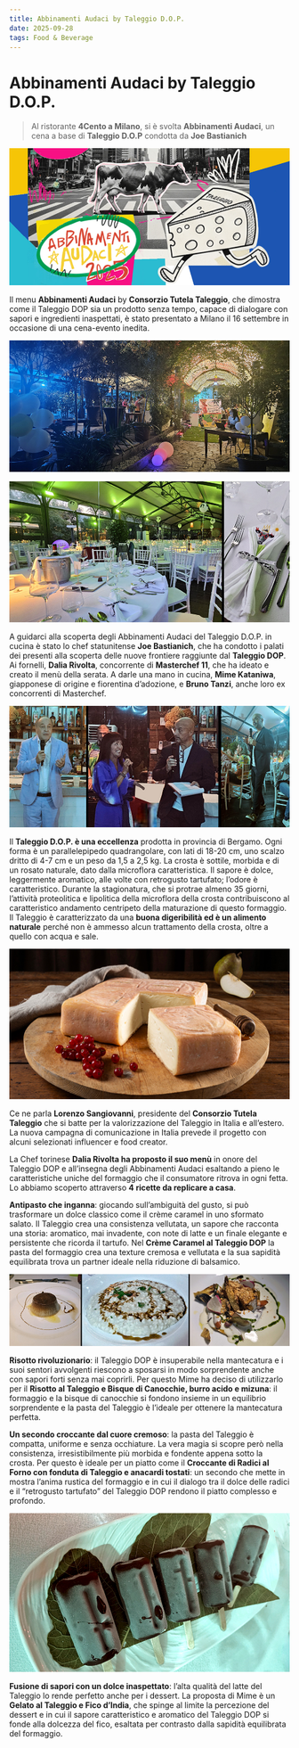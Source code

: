 ```yaml
---
title: Abbinamenti Audaci by Taleggio D.O.P.
date: 2025-09-28 
tags: Food & Beverage
---
```


# Abbinamenti Audaci by Taleggio D.O.P.

> Al ristorante **4Cento a Milano**, si è svolta **Abbinamenti Audaci**, un cena a base di **Taleggio D.O.P** condotta da **Joe Bastianich**
 
![](banner.jpg)

Il menu **Abbinamenti Audaci** by **Consorzio Tutela Taleggio**, che dimostra come il Taleggio DOP sia un prodotto senza tempo, capace di dialogare con sapori e ingredienti inaspettati, è stato presentato a Milano il 16 settembre in occasione di una cena-evento inedita.

![](1.jpg)

![](2.jpg)

A guidarci alla scoperta degli Abbinamenti Audaci del Taleggio D.O.P. in cucina è stato lo chef statunitense **Joe Bastianich**, che ha condotto i palati dei presenti alla scoperta delle nuove frontiere raggiunte dal **Taleggio DOP**. Ai fornelli, **Dalia Rivolta**, concorrente di **Masterchef 11**, che ha ideato e creato il menù della serata. A darle una mano in cucina, **Mime Kataniwa**, giapponese di origine e fiorentina d’adozione, e **Bruno Tanzi**, anche loro ex concorrenti di Masterchef.

![](3.jpg)

Il **Taleggio D.O.P. è una eccellenza** prodotta in provincia di Bergamo. Ogni forma è un parallelepipedo quadrangolare, con lati di 18-20 cm, uno scalzo dritto di 4-7 cm e un peso da 1,5 a 2,5 kg. La crosta è sottile, morbida e di un rosato naturale, dato dalla microflora caratteristica. Il sapore è dolce, leggermente aromatico, alle volte con retrogusto tartufato; l’odore è caratteristico. Durante la stagionatura, che si protrae almeno 35 giorni, l’attività proteolitica e lipolitica della microflora della crosta contribuiscono al caratteristico andamento centripeto della maturazione di questo formaggio. Il Taleggio è caratterizzato da una **buona digeribilità ed è un alimento naturale** perché non è ammesso alcun trattamento della crosta, oltre a quello con acqua e sale.

![](4.jpg)

Ce ne parla **Lorenzo Sangiovanni**, presidente del **Consorzio Tutela Taleggio** che si batte per la valorizzazione del Taleggio in Italia e all’estero. La nuova campagna di comunicazione in Italia prevede il progetto con alcuni selezionati influencer e food creator.

La Chef torinese **Dalia Rivolta ha proposto il suo menù** in onore del Taleggio DOP e all’insegna degli Abbinamenti Audaci  esaltando a pieno le caratteristiche uniche del formaggio che il consumatore ritrova in ogni fetta. Lo abbiamo scoperto attraverso **4 ricette da replicare a casa**.

**Antipasto che inganna**: giocando sull’ambiguità del gusto, si può trasformare un dolce classico come il crème caramel in uno sformato salato. Il Taleggio crea una consistenza vellutata, un sapore che racconta una storia: aromatico, mai invadente, con note di latte e un finale elegante e persistente che ricorda il tartufo. Nel **Crème Caramel al Taleggio DOP** la pasta del formaggio crea una texture cremosa e vellutata e la sua sapidità equilibrata trova un partner ideale nella riduzione di balsamico.

![](5.jpg)

**Risotto rivoluzionario**: il Taleggio DOP è insuperabile nella mantecatura e i suoi sentori avvolgenti riescono a sposarsi in modo sorprendente anche con sapori forti senza mai coprirli. Per questo Mime ha deciso di utilizzarlo per il **Risotto al Taleggio e Bisque di Canocchie, burro acido e mizuna**: il formaggio e la bisque di canocchie si fondono insieme in un equilibrio sorprendente e la pasta del Taleggio è l’ideale per ottenere la mantecatura perfetta.

**Un secondo croccante dal cuore cremoso**: la pasta del Taleggio è compatta, uniforme e senza occhiature. La vera magia si scopre però nella consistenza, irresistibilmente più morbida e fondente appena sotto la crosta. Per questo è ideale per un piatto come il **Croccante di Radici al Forno con fonduta di Taleggio e anacardi tostati**: un secondo che mette in mostra l’anima rustica del formaggio e in cui il dialogo tra il dolce delle radici e il “retrogusto tartufato” del Taleggio DOP rendono il piatto complesso e profondo.

![](6.jpg)

**Fusione di sapori con un dolce inaspettato**: l’alta qualità del latte del Taleggio lo rende perfetto anche per i dessert. La proposta di Mime è un **Gelato al Taleggio e Fico d’India**, che spinge al limite la percezione del dessert e in cui il sapore caratteristico e aromatico del Taleggio DOP si fonde alla dolcezza del fico, esaltata per contrasto dalla sapidità equilibrata del formaggio.


